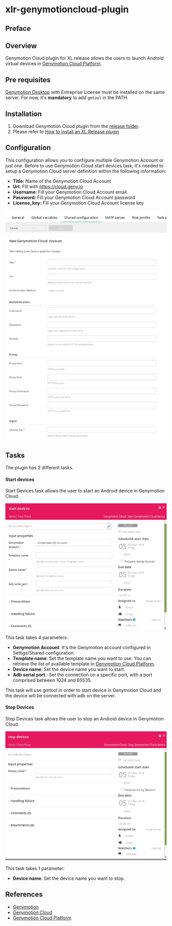 # xlr-genymotioncloud-plugin

## Preface

## Overview
Genymotion Cloud plugin for XL release allows the users to launch Android virtual devices in <a href="https://www.genymotion.com/cloud/">Genymotion Cloud Platform</a>.

## Pre requisites
<a href="https://www.genymotion.com/desktop/">Genymotion Desktop</a> with Entreprise License must be installed on the same server. For now, it's **mandatory** to add `gmtool` in the PATH.

## Installation

1. Download Genymotion Cloud plugin from the [release folder](../../releases).
2. Please refer to [How to install an XL Release plugin](https://docs.xebialabs.com/xl-release/how-to/install-or-remove-xl-release-plugins.html)

## Configuration
This configuration allows you to configure multiple Genymotion Account or just one.
Before to use Genymotion Cloud start devices task, it's needed to setup a Genymotion Cloud server definition within the following information:

- **Title:** Name of the Genymotion Cloud Account
- **Url:** Fill with <a href="https://cloud.geny.io">https://cloud.geny.io</a>
- **Username:** Fill your Genymotion Cloud Account email.
- **Password:** Fill your Genymotion Cloud Account password
- **License_key:** Fill your Genymotion Cloud Account license key

![](images/shared_configuration.png)

## Tasks
The plugin has 2 different tasks.

#### Start devices
Start Devices task allows the user to start an Android device in Genymotion Cloud. 

![](images/start_devices.png)

This task takes 4 parameters: 

* **Genymotion Account**: It's the Genymotion account configured in Settigs/Shared configuration
* **Template name**: Set the template name you want to use. You can retrieve the list of available template in <a href="https://cloud.geny.io">Genymotion Cloud Platform</a>.
* **Device name**: Set the device name you want to start.
* **Adb serial port** :  Set the connection on a specific port, with a port comprised between 1024 and 65535. 

This task will use gmtool in order to start device in Genymotion Cloud and the device will be connected with adb on the server. 

#### Stop Devices
Stop Devices task allows the user to stop an Android device in Genymotion Cloud.

![](images/stop_devices.png)

This task takes 1 parameter: 

* **Device name**: Set the device name you want to stop.


## References

* <a href="https://www.genymotion.com/">Genymotion</a>
* <a href="https://www.genymotion.com/cloud/">Genymotion Cloud</a>
* <a href="https://cloud.geny.io">Genymotion Cloud Platform</a>
